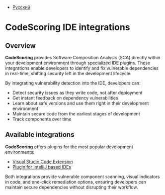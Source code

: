 - [Русский](../../ide/)

# CodeScoring IDE integrations

## Overview

**CodeScoring** provides Software Composition Analysis (SCA) directly within your development environment through specialized IDE plugins. These integrations enable developers to identify and fix vulnerable dependencies in real-time, shifting security left in the development lifecycle.

By integrating vulnerability detection into the IDE, developers can:

- Detect security issues as they write code, not after deployment
- Get instant feedback on dependency vulnerabilities
- Learn about safe versions and use them right in their development environment
- Maintain secure code from the earliest stages of development
- Track components over time

## Available integrations

**CodeScoring** offers plugins for the most popular development environments:

- [Visual Studio Code Extension](/ide/vscode-sca.en)
- [Plugin for IntelliJ based IDEs](/ide/intellij-sca.en)

Both integrations provide vulnerable component scanning, visual indicators in code, and one-click remediation options, ensuring developers can maintain secure dependencies without disrupting their workflow.
